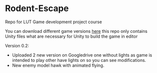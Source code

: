 # Rodent-Escape
 Repo for LUT Game development project course

 You can download different game versions [here](https://drive.google.com/drive/folders/1azWPH_pIacfNtv4SfGLxpjTJ7MHYz9L2?usp=sharing) this repo only contains Unity files what are necessary for Unity to build the game in editor

 Version 0.2:
 - Uploaded 2 new version on Googledrive one without lights as game is intended to play other have lights on so you can see modifications.
 - New enemy model hawk with animated flying.
